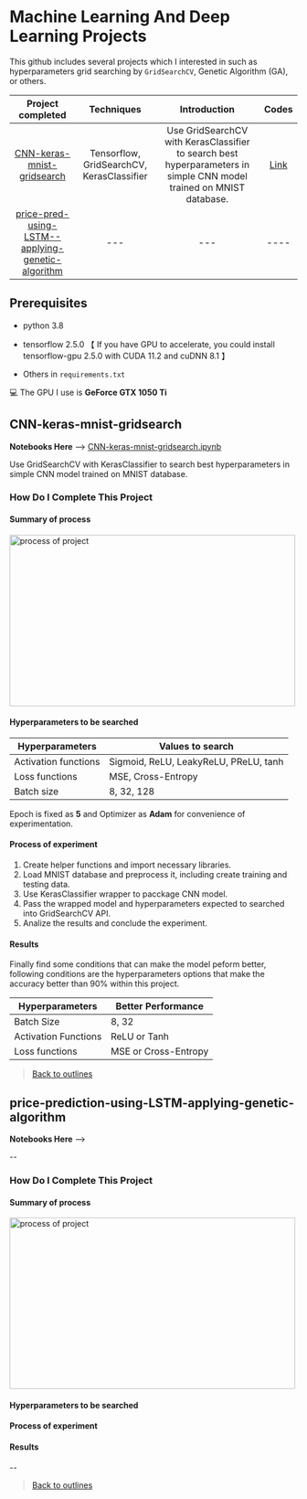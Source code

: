 <h1 id='main-title'> Machine Learning And Deep Learning Projects </h1>

This github includes several projects which I interested in such as hyperparameters grid searching by `GridSearchCV`,  Genetic Algorithm (GA), or others.

| Project completed | Techniques | Introduction | Codes |
| :---------------: | :----------: | :--------: | :--------: |
| [CNN-keras-mnist-gridsearch](#project1) | Tensorflow, GridSearchCV, KerasClassifier | Use GridSearchCV with KerasClassifier to search best hyperparameters in simple CNN model trained on MNIST database. | [Link](https://github.com/Leohoji/deep-learning-for-hyperparameters-searching/blob/main/CNN-keras-mnist-gridsearch.ipynb) |
| [price-pred-using-LSTM--applying-genetic-algorithm](#project2) | --- |--- | ---- |

<h2>Prerequisites</h2>

- python 3.8

- tensorflow 2.5.0 【 If you have GPU to accelerate, you could install tensorflow-gpu 2.5.0 with CUDA 11.2 and cuDNN 8.1 】

- Others in `requirements.txt`

💻 The GPU I use is **GeForce GTX 1050 Ti**


<h2 id='project1'>CNN-keras-mnist-gridsearch</h2>

**Notebooks Here**  --> [CNN-keras-mnist-gridsearch.ipynb](https://github.com/Leohoji/deep-learning-for-hyperparameters-searching/blob/main/CNN-keras-mnist-gridsearch.ipynb)

Use GridSearchCV with KerasClassifier to search best hyperparameters in simple CNN model trained on MNIST database.

<h3>How Do I Complete This Project</h3>

#### Summary of process
<p align='left'>
  <img alt="process of project" src="https://github.com/Leohoji/projects_for_hyperparameters_searching/blob/main/introduction_images/process_for_cnn_gridsearch.png?raw=true" width=500 height=300>
</p>

#### Hyperparameters to be searched
| Hyperparameters | Values to search |
| -- | -- |
| Activation functions | Sigmoid, ReLU, LeakyReLU, PReLU, tanh |
| Loss functions | MSE, Cross-Entropy |
| Batch size | 8, 32, 128 |

Epoch is fixed as **5** and Optimizer as **Adam** for convenience of experimentation.

#### Process of experiment
1. Create helper functions and import necessary libraries.
2. Load MNIST database and preprocess it, including create training and testing data.
3. Use KerasClassifier wrapper to pacckage CNN model.
4. Pass the wrapped model and hyperparameters expected to searched into GridSearchCV API.
5. Analize the results and conclude the experiment.

#### Results

Finally find some conditions that can make the model peform better, following conditions are the hyperparameters options that make the accuracy better than 90% within this project.

| Hyperparameters | Better Performance |
| -- | -- |
| Batch Size |8, 32 |
| Activation Functions | ReLU or Tanh |
| Loss functions | MSE or Cross-Entropy |

> [Back to outlines](#main-title)


<h2 id='project2'>price-prediction-using-LSTM-applying-genetic-algorithm</h2>

**Notebooks Here**  --> 

--

<h3>How Do I Complete This Project</h3>

#### Summary of process
<p align='left'>
  <img alt="process of project" src="" width=500 height=300>
</p>

#### Hyperparameters to be searched


#### Process of experiment


#### Results

--

> [Back to outlines](#main-title)
